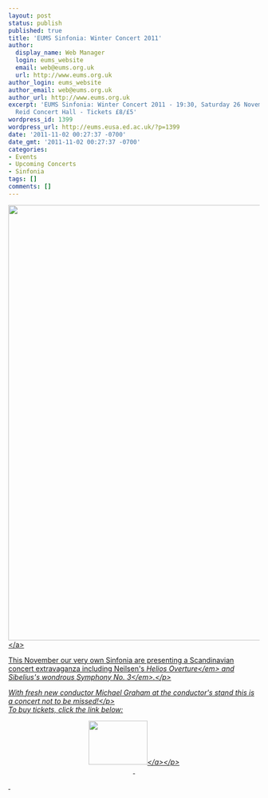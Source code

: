 ```yaml
---
layout: post
status: publish
published: true
title: 'EUMS Sinfonia: Winter Concert 2011'
author:
  display_name: Web Manager
  login: eums_website
  email: web@eums.org.uk
  url: http://www.eums.org.uk
author_login: eums_website
author_email: web@eums.org.uk
author_url: http://www.eums.org.uk
excerpt: 'EUMS Sinfonia: Winter Concert 2011 - 19:30, Saturday 26 November 2011 -
  Reid Concert Hall - Tickets £8/£5'
wordpress_id: 1399
wordpress_url: http://eums.eusa.ed.ac.uk/?p=1399
date: '2011-11-02 00:27:37 -0700'
date_gmt: '2011-11-02 00:27:37 -0700'
categories:
- Events
- Upcoming Concerts
- Sinfonia
tags: []
comments: []
---
```

<p><a title="buy tickets online" href="http:&#47;&#47;www.ticketsource.co.uk&#47;event&#47;18481"> <img src="http:&#47;&#47;eums.eusa.ed.ac.uk&#47;wp-content&#47;uploads&#47;images&#47;w620&#47;posters&#47;20111126_sinf.jpg" alt="" width="620" height="872" &#47;><&#47;a></p>
<p>This November our very own Sinfonia are presenting a Scandinavian concert extravaganza including Neilsen's&nbsp;<em>Helios Overture<&#47;em>&nbsp;and Sibelius's wondrous&nbsp;<em>Symphony No. 3<&#47;em>.<&#47;p></p>
<p>With fresh new conductor Michael Graham at the conductor's stand this is a concert not to be missed!<&#47;p><br />
To buy tickets, click the link below:</p>
<p align="middle"><a title="buy tickets online" href="http:&#47;&#47;www.ticketsource.co.uk&#47;event&#47;18481"> <img src="http:&#47;&#47;www.ticketsource.co.uk&#47;images&#47;buyTickets&#47;buyTickets-medium.png" alt="" width="118" height="88" border="0" &#47;><&#47;a><&#47;p><br />
&nbsp;</p>
<p>&nbsp;</p>
